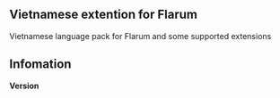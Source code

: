 ## Vietnamese extention for Flarum
Vietnamese language pack for Flarum and some supported extensions

## Infomation
**Version**
